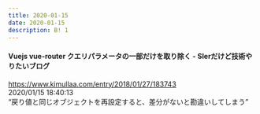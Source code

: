 ```yaml
---
title: 2020-01-15
date: 2020-01-15
description: B! 1
---
```


#### Vuejs vue-router クエリパラメータの一部だけを取り除く - SIerだけど技術やりたいブログ
https://www.kimullaa.com/entry/2018/01/27/183743<br>
2020/01/15 18:40:13<br>
“戻り値と同じオブジェクトを再設定すると、差分がないと勘違いしてしまう”


